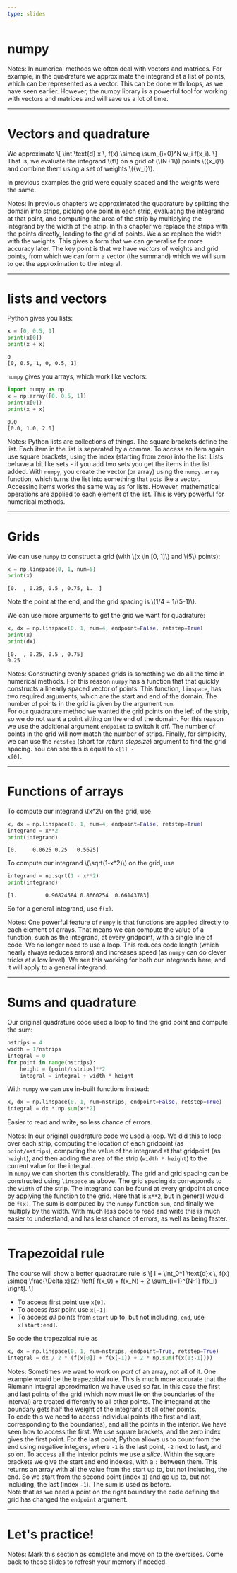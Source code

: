 ```yaml
---
type: slides
---
```


# numpy

Notes: In numerical methods we often deal with vectors and matrices. For example, in the quadrature we approximate the integrand at a list of points, which can be represented as a vector. This can be done with loops, as we have seen earlier. However, the numpy library is a powerful tool for working with vectors and matrices and will save us a lot of time.

---

# Vectors and quadrature

We approximate
\\[
  \int \text{d} x \\, f(x) \\simeq \\sum_{i=0}^N w_i f(x_i).
\\]
That is, we evaluate the integrand \\(f\\) on a grid of (\\(N+1\\)) points \\(\{x_i\}\\) and combine them using a set of weights \\(\{w_i\}\\).

In previous examples the grid were equally spaced and the weights were the same.

Notes: In previous chapters we approximated the quadrature by splitting the domain into strips, picking one point in each strip, evaluating the integrand at that point, and computing the area of the strip by multiplying the integrand by the width of the strip. In this chapter we replace the strips with the points directly, leading to the grid of points. We also replace the width with the weights. This gives a form that we can generalise for more accuracy later. The key point is that we have <em>vectors</em> of weights and grid points, from which we can form a vector (the summand) which we will sum to get the approximation to the integral.

---

# lists and vectors

Python gives you lists:
```python
x = [0, 0.5, 1]
print(x[0])
print(x + x)
```
```out
0
[0, 0.5, 1, 0, 0.5, 1]
```

`numpy` gives you arrays, which work like vectors:
```python
import numpy as np
x = np.array([0, 0.5, 1])
print(x[0])
print(x + x)
```
```out
0.0
[0.0, 1.0, 2.0]
```

Notes: Python lists are collections of things. The square brackets define the list. Each item in the list is separated by a comma. To access an item again use square brackets, using the index (starting from zero) into the list. Lists behave a bit like sets - if you add two sets you get the items in the list added. With <code>numpy</code>, you create the vector (or array) using the <code>numpy.array</code> function, which turns the list into something that acts like a vector. Accessing items works the same way as for lists. However, mathematical operations are applied to each element of the list. This is very powerful for numerical methods.

---

# Grids

We can use `numpy` to construct a grid (with \\(x \in [0, 1]\\) and \\(5\\) points):
```python
x = np.linspace(0, 1, num=5)
print(x)
```
```output
[0.  , 0.25, 0.5 , 0.75, 1.  ]
```
Note the point at the end, and the grid spacing is \\(1/4 = 1/(5-1)\\).

We can use more arguments to get the grid we want for quadrature:
```python
x, dx = np.linspace(0, 1, num=4, endpoint=False, retstep=True)
print(x)
print(dx)
```
```output
[0.  , 0.25, 0.5 , 0.75]
0.25
```

Notes: Constructing evenly spaced grids is something we do all the time in numerical methods. For this reason <code>numpy</code> has a function that that quickly constructs a linearly spaced vector of points. This function, <code>linspace</code>, has two required arguments, which are the start and end of the domain. The number of points in the grid is given by the argument <code>num</code>. <br> For our quadrature method we wanted the grid points on the left of the strip, so we do not want a point sitting on the end of the domain. For this reason we use the additional argument <code>endpoint</code> to switch it off. The number of points in the grid will now match the number of strips. Finally, for simplicity, we can use the <code>retstep</code> (short for <em>return stepsize</em>) argument to find the grid spacing. You can see this is equal to <code>x[1] - x[0]</code>.

---

# Functions of arrays

To compute our integrand \\(x^2\\) on the grid, use
```python
x, dx = np.linspace(0, 1, num=4, endpoint=False, retstep=True)
integrand = x**2
print(integrand)
```
```output
[0.     0.0625 0.25   0.5625]
```
To compute our integrand \\(\\sqrt(1-x^2)\\) on the grid, use
```python
integrand = np.sqrt(1 - x**2)
print(integrand)
```
```output
[1.         0.96824584 0.8660254  0.66143783]
```
So for a general integrand, use `f(x)`.

Notes: One powerful feature of <code>numpy</code> is that functions are applied directly to each element of arrays. That means we can compute the value of a function, such as the integrand, at every gridpoint, with a single line of code. We no longer need to use a loop. This reduces code length (which nearly always reduces errors) and increases speed (as <code>numpy</code> can do clever tricks at a low level). We see this working for both our integrands here, and it will apply to a general integrand.

---

# Sums and quadrature

Our original quadrature code used a loop to find the grid point and compute the sum:
```python
nstrips = 4
width = 1/nstrips
integral = 0
for point in range(nstrips):
    height = (point/nstrips)**2
    integral = integral + width * height
```
With `numpy` we can use in-built functions instead:
```python
x, dx = np.linspace(0, 1, num=nstrips, endpoint=False, retstep=True)
integral = dx * np.sum(x**2)
```
Easier to read and write, so less chance of errors.

Notes: In our original quadrature code we used a loop. We did this to loop over each strip, computing the location of each gridpoint (as <code>point/nstrips</code>), computing the value of the integrand at that gridpoint (as <code>height</code>), and then adding the area of the strip (<code>width * height</code>) to the current value for the integral. <br> In <code>numpy</code> we can shorten this considerably. The grid and grid spacing can be constructed using <code>linspace</code> as above. The grid spacing <code>dx</code> corresponds to the <code>width</code> of the strip. The integrand can be found at every gridpoint at once by applying the function to the grid. Here that is <code>x**2</code>, but in general would be <code>f(x)</code>. The sum is computed by the <code>numpy</code> function <code>sum</code>, and finally we multiply by the width. With much less code to read and write this is much easier to understand, and has less chance of errors, as well as being faster.

---

# Trapezoidal rule

The course will show a better quadrature rule is
\\[
  I = \int_0^1 \text{d}x \\, f(x) \simeq \frac{\Delta x}{2} \left[ f(x_0) + f(x_N) + 2 \sum_{i=1}^{N-1} f(x_i) \right].
\\]

* To access first point use `x[0]`.
* To access *last* point use `x[-1]`.
* To access *all* points from `start` up to, but not including, `end`, use `x[start:end]`.

So code the trapezoidal rule as
```python
x, dx = np.linspace(0, 1, num=nstrips, endpoint=True, retstep=True)
integral = dx / 2 * (f(x[0]) + f(x[-1]) + 2 * np.sum(f(x[1:-1])))
```

Notes: Sometimes we want to work on <em>part</em> of an array, not all of it. One example would be the trapezoidal rule. This is much more accurate that the Riemann integral approximation we have used so far. In this case the first and last points of the grid (which now must lie on the boundaries of the interval) are treated differently to all other points. The integrand at the boundary gets half the weight of the integrand at all other points.<br>To code this we need to access individual points (the first and last, corresponding to the boundaries), and all the points in the interior. We have seen how to access the first. We use square brackets, and the zero index gives the first point. For the last point, Python allows us to count from the end using negative integers, where <code>-1</code> is the last point, <code>-2</code> next to last, and so on. To access all the interior points we use a <em>slice</em>. Within the square brackets we give the start and end indexes, with a <code>:</code> between them. This returns an array with all the value from the start up to, but not including, the end. So we start from the second point (index <code>1</code>) and go up to, but not including, the last (index <code>-1</code>). The sum is used as before.<br>Note that as we need a point on the right boundary the code defining the grid has changed the <code>endpoint</code> argument.

---

# Let's practice!

Notes: Mark this section as complete and move on to the exercises. Come back to these slides to refresh your memory if needed.
